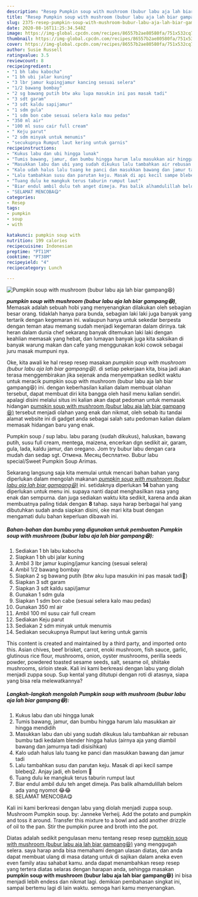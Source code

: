 ```yaml
---
description: "Resep Pumpkin soup with mushroom (bubur labu aja lah biar gampang😆) yang Lezat"
title: "Resep Pumpkin soup with mushroom (bubur labu aja lah biar gampang😆) yang Lezat"
slug: 2375-resep-pumpkin-soup-with-mushroom-bubur-labu-aja-lah-biar-gampang-yang-lezat
date: 2020-08-16T11:25:34.548Z
image: https://img-global.cpcdn.com/recipes/86557b2ae80580fa/751x532cq70/pumpkin-soup-with-mushroom-bubur-labu-aja-lah-biar-gampang😆-foto-resep-utama.jpg
thumbnail: https://img-global.cpcdn.com/recipes/86557b2ae80580fa/751x532cq70/pumpkin-soup-with-mushroom-bubur-labu-aja-lah-biar-gampang😆-foto-resep-utama.jpg
cover: https://img-global.cpcdn.com/recipes/86557b2ae80580fa/751x532cq70/pumpkin-soup-with-mushroom-bubur-labu-aja-lah-biar-gampang😆-foto-resep-utama.jpg
author: Susie Russell
ratingvalue: 3.5
reviewcount: 8
recipeingredient:
- "1 bh labu kabocha"
- "1 bh ubi jalar kuning"
- "3 lbr jamur kupingjamur kancing sesuai selera"
- "1/2 bawang bombay"
- "2 sg bawang putih btw aku lupa masukin ini pas masak tadi"
- "3 sdt garam"
- "3 sdt kaldu sapijamur"
- "1 sdm gula"
- "1 sdm bon cabe sesuai selera kalo mau pedas"
- "350 ml air"
- "100 ml susu cair full cream"
- " Keju parut"
- "2 sdm minyak untuk menumis"
- "secukupnya Rumput laut kering untuk garnis"
recipeinstructions:
- "Kukus labu dan ubi hingga lunak"
- "Tumis bawang, jamur, dan bumbu hingga harum lalu masukkan air hingga mendidih"
- "Masukkan labu dan ubi yang sudah dikukus lalu tambahkan air rebusan bumbu tadi kedalam blender hingga halus (airnya aja yang diambil bawang dan jamurnya tadi disisihkan)"
- "Kalo udah halus lalu tuang ke panci dan masukkan bawang dan jamur tadi"
- "Lalu tambahkan susu dan parutan keju. Masak di api kecil sampe blebeq2. Anjay jadi, eh belom 🤣"
- "Tuang dulu ke mangkuk terus taburin rumput laut"
- "Biar endul ambil dulu teh anget dimeja. Pas balik alhamdulillah belom ada yang nyomot 😂😂"
- "SELAMAT MENCOBA😋"
categories:
- Resep
tags:
- pumpkin
- soup
- with

katakunci: pumpkin soup with 
nutrition: 199 calories
recipecuisine: Indonesian
preptime: "PT11M"
cooktime: "PT38M"
recipeyield: "4"
recipecategory: Lunch

---
```



![Pumpkin soup with mushroom (bubur labu aja lah biar gampang😆)](https://img-global.cpcdn.com/recipes/86557b2ae80580fa/751x532cq70/pumpkin-soup-with-mushroom-bubur-labu-aja-lah-biar-gampang😆-foto-resep-utama.jpg)

<b><i>pumpkin soup with mushroom (bubur labu aja lah biar gampang😆)</i></b>, Memasak adalah sebuah hobi yang menyenangkan dilakukan oleh sebagian besar orang. tidaklah hanya para bunda, sebagian laki laki juga banyak yang tertarik dengan kegemaran ini. walaupun hanya untuk sekedar berpesta dengan teman atau memang sudah menjadi kegemaran dalam dirinya. tak heran dalam dunia chef sekarang banyak ditemukan laki laki dengan keahlian memasak yang hebat, dan lumayan banyak juga kita saksikan di banyak warung makan dan cafe yang menggunakan koki cowok sebagai juru masak mumpuni nya.

Oke, kita awali ke hal resep resep masakan <i>pumpkin soup with mushroom (bubur labu aja lah biar gampang😆)</i>. di setiap pekerjaan kita, bisa jadi akan terasa menggembirakan jika sejenak anda menyempatkan sedikit waktu untuk meracik pumpkin soup with mushroom (bubur labu aja lah biar gampang😆) ini. dengan keberhasilan kalian dalam membuat olahan tersebut, dapat membuat diri kita bangga oleh hasil menu kalian sendiri. apalagi disini melalui situs ini kalian akan dapat pedoman untuk memasak hidangan <u>pumpkin soup with mushroom (bubur labu aja lah biar gampang😆)</u> tersebut menjadi olahan yang enak dan nikmat, oleh sebab itu tandai alamat website ini di gadget anda sebagai salah satu pedoman kalian dalam memasak hidangan baru yang enak.

Pumpkin soup / sup labu. labu parang (sudah dikukus), haluskan, bawang putih, susu full cream, mentega, maizena, encerkan dgn sedikit air, garam, gula, lada, kaldu jamur, dan oregano. Jom try bubur labu dengan cara mudah dan sedap sgt. Отмена. Месяц бесплатно. Bubur labu special/Sweet Pumpkin Soup Arimas.


Sekarang langsung saja kita memulai untuk mencari bahan bahan yang diperlukan dalam mengolah makanan <u><i>pumpkin soup with mushroom (bubur labu aja lah biar gampang😆)</i></u> ini. setidaknya diperlukan <b>14</b> bahan yang diperlukan untuk menu ini. supaya nanti dapat menghasilkan rasa yang enak dan sempurna. dan juga sediakan waktu kita sedikit, karena anda akan membuatnya paling tidak dengan <b>8</b> tahap. saya harap berbagai hal yang dibutuhkan sudah anda siapkan disini, oke mari kita buat dengan mengamati dulu bahan keperluan dibawah ini.

<!--inarticleads1-->

##### Bahan-bahan dan bumbu yang digunakan untuk pembuatan Pumpkin soup with mushroom (bubur labu aja lah biar gampang😆):

1. Sediakan 1 bh labu kabocha
1. Siapkan 1 bh ubi jalar kuning
1. Ambil 3 lbr jamur kuping/jamur kancing (sesuai selera)
1. Ambil 1/2 bawang bombay
1. Siapkan 2 sg bawang putih (btw aku lupa masukin ini pas masak tadi🤣)
1. Siapkan 3 sdt garam
1. Siapkan 3 sdt kaldu sapi/jamur
1. Gunakan 1 sdm gula
1. Siapkan 1 sdm bon cabe (sesuai selera kalo mau pedas)
1. Gunakan 350 ml air
1. Ambil 100 ml susu cair full cream
1. Sediakan  Keju parut
1. Sediakan 2 sdm minyak untuk menumis
1. Sediakan secukupnya Rumput laut kering untuk garnis


This content is created and maintained by a third party, and imported onto this. Asian chives, beef brisket, carrot, enoki mushroom, fish sauce, garlic, glutinous rice flour, mushrooms, onion, oyster mushrooms, perilla seeds powder, powdered toasted sesame seeds, salt, sesame oil, shiitake mushrooms, sirloin steak. Kali ini kami berkreasi dengan labu yang diolah menjadi zuppa soup. Sup kental yang ditutupi dengan roti di atasnya, siapa yang bisa rela melewatkannya? 

<!--inarticleads2-->

##### Langkah-langkah mengolah Pumpkin soup with mushroom (bubur labu aja lah biar gampang😆):

1. Kukus labu dan ubi hingga lunak
1. Tumis bawang, jamur, dan bumbu hingga harum lalu masukkan air hingga mendidih
1. Masukkan labu dan ubi yang sudah dikukus lalu tambahkan air rebusan bumbu tadi kedalam blender hingga halus (airnya aja yang diambil bawang dan jamurnya tadi disisihkan)
1. Kalo udah halus lalu tuang ke panci dan masukkan bawang dan jamur tadi
1. Lalu tambahkan susu dan parutan keju. Masak di api kecil sampe blebeq2. Anjay jadi, eh belom 🤣
1. Tuang dulu ke mangkuk terus taburin rumput laut
1. Biar endul ambil dulu teh anget dimeja. Pas balik alhamdulillah belom ada yang nyomot 😂😂
1. SELAMAT MENCOBA😋


Kali ini kami berkreasi dengan labu yang diolah menjadi zuppa soup. Mushroom Pumpkin soup. by: Janneke Verheij. Add the potato and pumpkin and toss it around. Transfer this mixture to a bowl and add another drizzle of oil to the pan. Stir the pumpkin puree and broth into the pot. 

Diatas adalah sedikit pengulasan menu tentang resep resep <u>pumpkin soup with mushroom (bubur labu aja lah biar gampang😆)</u> yang menggugah selera. saya harap anda bisa memahami dengan ulasan diatas, dan anda dapat membuat ulang di masa datang untuk di sajikan dalam aneka even even family atau sahabat kamu. anda dapat menambahkan resep resep yang tertera diatas selaras dengan harapan anda, sehingga masakan <b>pumpkin soup with mushroom (bubur labu aja lah biar gampang😆)</b> ini bisa menjadi lebih endess dan nikmat lagi. demikian pembahasan singkat ini, sampai bertemu lagi di lain waktu. semoga hari kamu menyenangkan.
